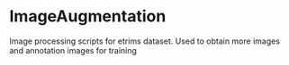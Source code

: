 # ImageAugmentation
Image processing scripts for etrims dataset. Used to obtain more images and annotation images for training
